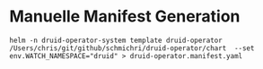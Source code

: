 # Manuelle Manifest Generation

```
helm -n druid-operator-system template druid-operator /Users/chris/git/github/schmichri/druid-operator/chart  --set env.WATCH_NAMESPACE="druid" > druid-operator.manifest.yaml
```
